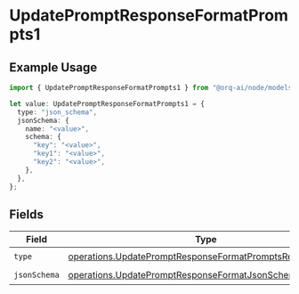 # UpdatePromptResponseFormatPrompts1

## Example Usage

```typescript
import { UpdatePromptResponseFormatPrompts1 } from "@orq-ai/node/models/operations";

let value: UpdatePromptResponseFormatPrompts1 = {
  type: "json_schema",
  jsonSchema: {
    name: "<value>",
    schema: {
      "key": "<value>",
      "key1": "<value>",
      "key2": "<value>",
    },
  },
};
```

## Fields

| Field                                                                                                                                | Type                                                                                                                                 | Required                                                                                                                             | Description                                                                                                                          |
| ------------------------------------------------------------------------------------------------------------------------------------ | ------------------------------------------------------------------------------------------------------------------------------------ | ------------------------------------------------------------------------------------------------------------------------------------ | ------------------------------------------------------------------------------------------------------------------------------------ |
| `type`                                                                                                                               | [operations.UpdatePromptResponseFormatPromptsResponseType](../../models/operations/updatepromptresponseformatpromptsresponsetype.md) | :heavy_check_mark:                                                                                                                   | N/A                                                                                                                                  |
| `jsonSchema`                                                                                                                         | [operations.UpdatePromptResponseFormatJsonSchema](../../models/operations/updatepromptresponseformatjsonschema.md)                   | :heavy_check_mark:                                                                                                                   | N/A                                                                                                                                  |